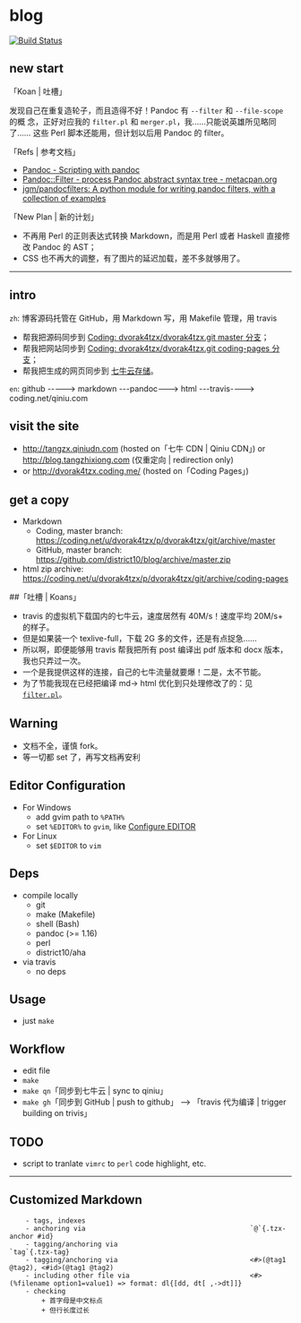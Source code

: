 # blog

[![Build Status](https://travis-ci.org/district10/blog.svg?branch=master)](https://travis-ci.org/district10/blog)

## new start

「Koan | 吐槽」

发现自己在重复造轮子，而且造得不好！Pandoc 有 `--filter` 和 `--file-scope` 的概
念，正好对应我的 `filter.pl` 和 `merger.pl`，我……只能说英雄所见略同了…… 这些
Perl 脚本还能用，但计划以后用 Pandoc 的 filter。

「Refs | 参考文档」

  - [Pandoc - Scripting with pandoc](http://pandoc.org/scripting.html)
  - [Pandoc::Filter - process Pandoc abstract syntax tree - metacpan.org](https://metacpan.org/pod/Pandoc::Filter)
  - [jgm/pandocfilters: A python module for writing pandoc filters, with a collection of examples](https://github.com/jgm/pandocfilters)

「New Plan | 新的计划」

  - 不再用 Perl 的正则表达式转换 Markdown，而是用 Perl 或者 Haskell 直接修改 Pandoc 的 AST；
  - CSS 也不再大的调整，有了图片的延迟加载，差不多就够用了。

---

## intro

`zh`: 博客源码托管在 GitHub，用 Markdown 写，用 Makefile 管理，用 travis

  - 帮我把源码同步到 [Coding: dvorak4tzx/dvorak4tzx.git master 分支](https://coding.net/u/dvorak4tzx/p/dvorak4tzx/git)；
  - 帮我把网站同步到 [Coding: dvorak4tzx/dvorak4tzx.git coding-pages 分支](http://dvorak4tzx.coding.me/)；
  - 帮我把生成的网页同步到 [七牛云存储](https://portal.qiniu.com/signup?code=3ld4krtl7yzbm)。

`en`: github -----> markdown ---pandoc---> html ---travis----> coding.net/qiniu.com

## visit the site

  - <http://tangzx.qiniudn.com> (hosted on「七牛 CDN | Qiniu CDN」) or
    <http://blog.tangzhixiong.com> (仅重定向 | redirection only)
  - or <http://dvorak4tzx.coding.me/> (hosted on「Coding Pages」)

## get a copy

  - Markdown
      + Coding, master branch:
        <https://coding.net/u/dvorak4tzx/p/dvorak4tzx/git/archive/master>
      + GitHub, master branch:
        <https://github.com/district10/blog/archive/master.zip>
  - html zip archive:
    <https://coding.net/u/dvorak4tzx/p/dvorak4tzx/git/archive/coding-pages>

##「吐槽 | Koans」

  - travis 的虚拟机下载国内的七牛云，速度居然有 40M/s！速度平均 20M/s+ 的样子。
  - 但是如果装一个 texlive-full，下载 2G 多的文件，还是有点捉急……
  - 所以啊，即便能够用 travis 帮我把所有 post 编译出 pdf 版本和 docx 版本，我也只弄过一次。
  - 一个是我提供这样的连接，自己的七牛流量就要爆！二是，太不节能。
  - 为了节能我现在已经把编译 md-> html 优化到只处理修改了的：见 [`filter.pl`](filter.pl)。

## Warning

  - 文档不全，谨慎 fork。
  - 等一切都 set 了，再写文档再安利

## Editor Configuration

  - For Windows
      + add gvim path to `%PATH%`
      + set `%EDITOR%` to `gvim`, like [Configure EDITOR](http://gnat.qiniudn.com/dvorak4tzx/editor.jpg)
  - For Linux
      - set `$EDITOR` to `vim`

## Deps

  - compile locally
      + git
      + make (Makefile)
      + shell (Bash)
      + pandoc (>= 1.16)
      + perl
      + district10/aha
  - via travis
      + no deps

## Usage

  - just `make`

## Workflow

  - edit file
  - `make`
  - `make qn`「同步到七牛云 | sync to qiniu」
  - `make gh`「同步到 GitHub | push to github」 --> 「travis 代为编译 | trigger building on trivis」

## TODO

  - script to tranlate `vimrc` to `perl` code highlight, etc.

---

## Customized Markdown

```
    - tags, indexes
    - anchoring via                                         `@`{.tzx-anchor #id}
    - tagging/anchoring via                                 `tag`{.tzx-tag}
    - tagging/anchoring via                                 <#>(@tag1 @tag2), <#id>(@tag1 @tag2)
    - including other file via                              <#>(%filename option1=value1) => format: dl{[dd, dt[ ,->dt]]}
    - checking
        + 首字母是中文标点
        + 但行长度过长
```
